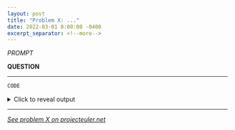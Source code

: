 ```yaml
---
layout: post
title: "Problem X: ..."
date: 2022-03-01 0:00:00 -0400
excerpt_separator: <!--more-->
---
```


*PROMPT*

**QUESTION**
<!--more-->

***

```py
CODE
```

<details> 
  <summary>Click to reveal output</summary>
  {% highlight py%}
  OUTPUT{% endhighlight %}
</details>

***

*[See problem X on projecteuler.net](https://projecteuler.net/problem=X)*